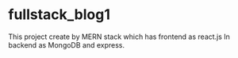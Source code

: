 # fullstack_blog1
This project create by MERN stack which has frontend as react.js In backend as MongoDB and express.

